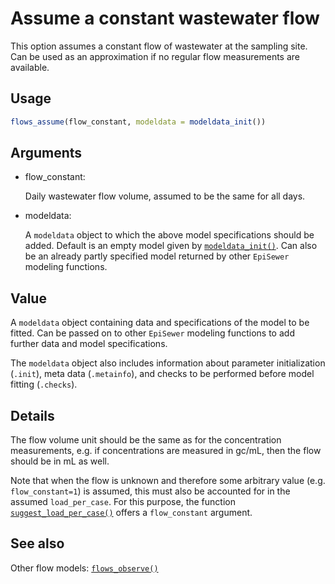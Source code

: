# Assume a constant wastewater flow

This option assumes a constant flow of wastewater at the sampling site.
Can be used as an approximation if no regular flow measurements are
available.

## Usage

``` r
flows_assume(flow_constant, modeldata = modeldata_init())
```

## Arguments

- flow_constant:

  Daily wastewater flow volume, assumed to be the same for all days.

- modeldata:

  A `modeldata` object to which the above model specifications should be
  added. Default is an empty model given by
  [`modeldata_init()`](https://adrian-lison.github.io/EpiSewer/reference/modeldata_init.md).
  Can also be an already partly specified model returned by other
  `EpiSewer` modeling functions.

## Value

A `modeldata` object containing data and specifications of the model to
be fitted. Can be passed on to other `EpiSewer` modeling functions to
add further data and model specifications.

The `modeldata` object also includes information about parameter
initialization (`.init`), meta data (`.metainfo`), and checks to be
performed before model fitting (`.checks`).

## Details

The flow volume unit should be the same as for the concentration
measurements, e.g. if concentrations are measured in gc/mL, then the
flow should be in mL as well.

Note that when the flow is unknown and therefore some arbitrary value
(e.g. `flow_constant=1`) is assumed, this must also be accounted for in
the assumed `load_per_case`. For this purpose, the function
[`suggest_load_per_case()`](https://adrian-lison.github.io/EpiSewer/reference/suggest_load_per_case.md)
offers a `flow_constant` argument.

## See also

Other flow models:
[`flows_observe()`](https://adrian-lison.github.io/EpiSewer/reference/flows_observe.md)
